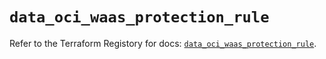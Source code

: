 # `data_oci_waas_protection_rule`

Refer to the Terraform Registory for docs: [`data_oci_waas_protection_rule`](https://registry.terraform.io/providers/oracle/oci/6.18.0/docs/data-sources/waas_protection_rule).
